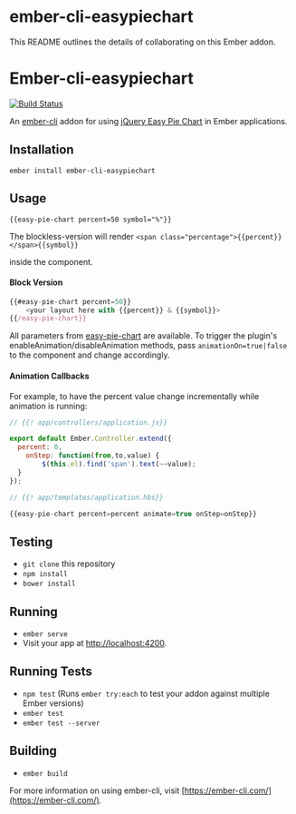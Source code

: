 # ember-cli-easypiechart

This README outlines the details of collaborating on this Ember addon.

# Ember-cli-easypiechart

[![Build Status](https://travis-ci.org/conormag/ember-cli-easypiechart.svg?branch=v0.1.2)](https://travis-ci.org/conormag/ember-cli-easypiechart)

An [ember-cli](http://www.ember-cli.com) addon for using [jQuery Easy Pie Chart](https://rendro.github.io/easy-pie-chart/) in Ember applications.

## Installation
`ember install ember-cli-easypiechart`

## Usage

```{{easy-pie-chart percent=50 symbol="%"}}```

The blockless-version will render
```<span class="percentage">{{percent}}</span>{{symbol}}```

inside the component.

#### Block Version
```javascript
{{#easy-pie-chart percent=50}}
    <your layout here with {{percent}} & {{symbol}}>
{{/easy-pie-chart}}
```

All parameters from [easy-pie-chart](https://rendro.github.io/easy-pie-chart/) are available.
To trigger the plugin's enableAnimation/disableAnimation methods, pass 
  `animationOn=true|false`
to the component and change accordingly.

#### Animation Callbacks
For example, to have the percent value change incrementally while animation is running:
```js
// {{! app/controllers/application.js}}

export default Ember.Controller.extend({
  percent: 0,
	onStep: function(from,to,value) {
		$(this.el).find('span').text(~~value);
  }
});
```

```js
// {{! app/templates/application.hbs}}

{{easy-pie-chart percent=percent animate=true onStep=onStep}}
```
## Testing
* `git clone` this repository
* `npm install`
* `bower install`
## Running

* `ember serve`
* Visit your app at [http://localhost:4200](http://localhost:4200).

## Running Tests

* `npm test` (Runs `ember try:each` to test your addon against multiple Ember versions)
* `ember test`
* `ember test --server`

## Building

* `ember build`

For more information on using ember-cli, visit [https://ember-cli.com/](https://ember-cli.com/).
